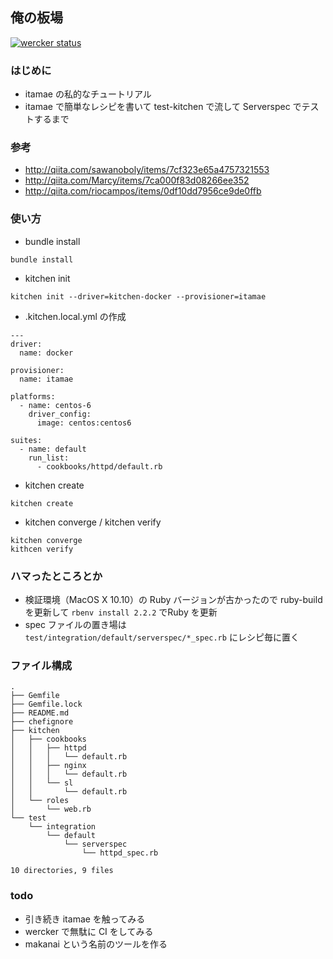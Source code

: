 ## 俺の板場
[![wercker status](https://app.wercker.com/status/0ee282a57bb460a915b227bde1ad6be2/s/master "wercker status")](https://app.wercker.com/project/bykey/0ee282a57bb460a915b227bde1ad6be2)

### はじめに

- itamae の私的なチュートリアル
- itamae で簡単なレシピを書いて test-kitchen で流して Serverspec でテストするまで

### 参考

- http://qiita.com/sawanoboly/items/7cf323e65a4757321553
- http://qiita.com/Marcy/items/7ca000f83d08266ee352
- http://qiita.com/riocampos/items/0df10dd7956ce9de0ffb

### 使い方

- bundle install

```
bundle install
```

- kitchen init

```
kitchen init --driver=kitchen-docker --provisioner=itamae
```

- .kitchen.local.yml の作成 

```
---
driver:
  name: docker

provisioner:
  name: itamae

platforms:
  - name: centos-6
    driver_config:
      image: centos:centos6

suites:
  - name: default
    run_list:
      - cookbooks/httpd/default.rb
```

- kitchen create

```
kitchen create
```

- kitchen converge / kitchen verify

```
kitchen converge
kithcen verify
```

### ハマったところとか

- 検証環境（MacOS X 10.10）の Ruby バージョンが古かったので ruby-build を更新して `rbenv install 2.2.2` でRuby を更新
- spec ファイルの置き場は `test/integration/default/serverspec/*_spec.rb` にレシピ毎に置く

### ファイル構成

```
.
├── Gemfile
├── Gemfile.lock
├── README.md
├── chefignore
├── kitchen
│   ├── cookbooks
│   │   ├── httpd
│   │   │   └── default.rb
│   │   ├── nginx
│   │   │   └── default.rb
│   │   └── sl
│   │       └── default.rb
│   └── roles
│       └── web.rb
└── test
    └── integration
        └── default
            └── serverspec
                └── httpd_spec.rb

10 directories, 9 files
```

### todo

- 引き続き itamae を触ってみる
- wercker で無駄に CI をしてみる
- makanai という名前のツールを作る
